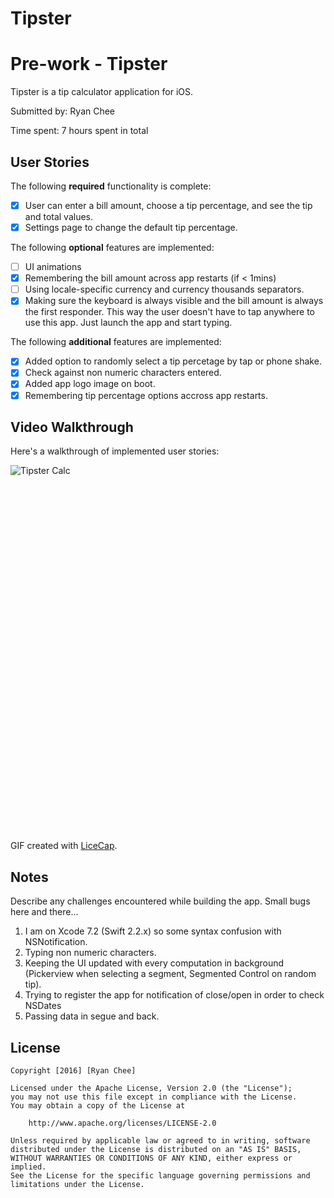 # Tipster

# Pre-work - Tipster

Tipster is a tip calculator application for iOS.

Submitted by: Ryan Chee

Time spent: 7 hours spent in total

## User Stories

The following **required** functionality is complete:

* [X] User can enter a bill amount, choose a tip percentage, and see the tip and total values.
* [X] Settings page to change the default tip percentage.

The following **optional** features are implemented:
* [ ] UI animations
* [X] Remembering the bill amount across app restarts (if < 1mins)
* [ ] Using locale-specific currency and currency thousands separators.
* [X] Making sure the keyboard is always visible and the bill amount is always the first responder. This way the user doesn't have to tap anywhere to use this app. Just launch the app and start typing.

The following **additional** features are implemented:

- [X] Added option to randomly select a tip percetage by tap or phone shake.
- [X] Check against non numeric characters entered.
- [X] Added app logo image on boot.
- [X] Remembering tip percentage options accross app restarts.

## Video Walkthrough

Here's a walkthrough of implemented user stories:

<img alt="Tipster Calc" src="https://i.imgur.com/jJ5mEJ1.gif" style="max-width: 100%; min-height: 586px;" original-title="">

GIF created with [LiceCap](http://www.cockos.com/licecap/).

## Notes

Describe any challenges encountered while building the app.
Small bugs here and there...
1. I am on Xcode 7.2 (Swift 2.2.x) so some syntax confusion with NSNotification.
2. Typing non numeric characters.
3. Keeping the UI updated with every computation in background
        (Pickerview when selecting a segment, Segmented Control on random tip).
4. Trying to register the app for notification of close/open in order to check NSDates
5. Passing data in segue and back.

## License

    Copyright [2016] [Ryan Chee]

    Licensed under the Apache License, Version 2.0 (the "License");
    you may not use this file except in compliance with the License.
    You may obtain a copy of the License at

        http://www.apache.org/licenses/LICENSE-2.0

    Unless required by applicable law or agreed to in writing, software
    distributed under the License is distributed on an "AS IS" BASIS,
    WITHOUT WARRANTIES OR CONDITIONS OF ANY KIND, either express or implied.
    See the License for the specific language governing permissions and
    limitations under the License.

